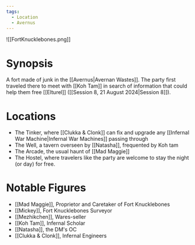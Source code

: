```yaml
---
tags:
  - Location
  - Avernus
---
```

![[FortKnucklebones.png]]
# Synopsis
A fort made of junk in the [[Avernus|Avernan Wastes]]. The party first traveled there to meet with [[Koh Tam]] in search of information that could help them free [[Elturel]] ([[Session 8, 21 August 2024|Session 8]]).
# Locations
- The Tinker, where [[Clukka & Clonk]] can fix and upgrade any [[Infernal War Machine|Infernal War Machines]] passing through
- The Well, a tavern overseen by [[Natasha]], frequented by Koh tam
- The Arcade, the usual haunt of [[Mad Maggie]]
- The Hostel, where travelers like the party are welcome to stay the night (or day) for free.
# Notable Figures
- [[Mad Maggie]], Proprietor and Caretaker of Fort Knucklebones
- [[Mickey]], Fort Knucklebones Surveyor
- [[Mezhikchen]], Wares-seller
- [[Koh Tam]], Infernal Scholar
- [[Natasha]], the DM's OC
- [[Clukka & Clonk]], Infernal Engineers